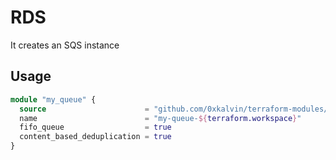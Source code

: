 # RDS

It creates an SQS instance

## Usage

```terraform
module "my_queue" {
  source                      = "github.com/0xkalvin/terraform-modules//sqs"
  name                        = "my-queue-${terraform.workspace}"
  fifo_queue                  = true
  content_based_deduplication = true
}
```
